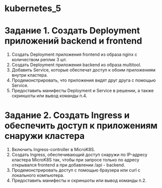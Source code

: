 # kubernetes_5

# Задание 1. Создать Deployment приложений backend и frontend
1) Создать Deployment приложения frontend из образа nginx с количеством реплик 3 шт.
2) Создать Deployment приложения backend из образа multitool.
3) Добавить Service, которые обеспечат доступ к обоим приложениям внутри кластера.
4) Продемонстрировать, что приложения видят друг друга с помощью Service.
5) Предоставить манифесты Deployment и Service в решении, а также скриншоты или вывод команды п.4.






# Задание 2. Создать Ingress и обеспечить доступ к приложениям снаружи кластера
1) Включить Ingress-controller в MicroK8S.
2) Создать Ingress, обеспечивающий доступ снаружи по IP-адресу кластера MicroK8S так, чтобы при запросе только по адресу открывался frontend а при добавлении /api - backend.
3) Продемонстрировать доступ с помощью браузера или curl с локального компьютера.
4) Предоставить манифесты и скриншоты или вывод команды п.2.
